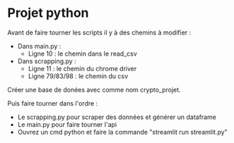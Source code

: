 # Projet python

Avant de faire tourner les scripts il y à des chemins à modifier : 
  - Dans main.py :
       - Ligne 10 : le chemin dans le read_csv
  - Dans scrapping.py :
       - Ligne 11 : le chemin du chrome driver 
       - Ligne 79/83/98 : le chemin du csv 

Créer une base de donées avec comme nom crypto_projet.

Puis faire tourner dans l'ordre :
  - Le scrapping.py pour scraper des données et générer un dataframe
  - Le main.py pour faire tourner l'api 
  - Ouvrez un cmd python et faire la commande "streamlit run streamlit.py"
